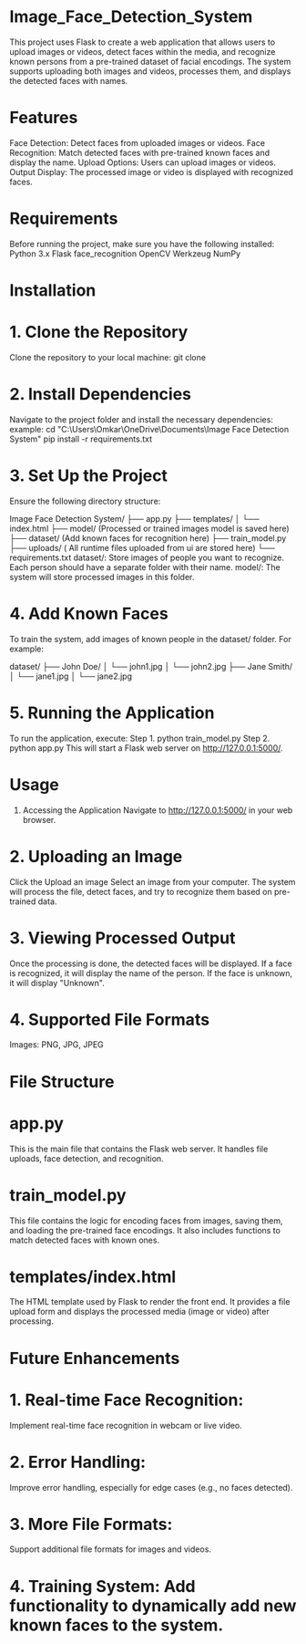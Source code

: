 # Image_Face_Detection_System
This project uses Flask to create a web application that allows users to upload images or videos, detect faces within the media, and recognize known persons from a pre-trained dataset of facial encodings. The system supports uploading both images and videos, processes them, and displays the detected faces with names.

# Features
Face Detection: Detect faces from uploaded images or videos.
Face Recognition: Match detected faces with pre-trained known faces and display the name.
Upload Options: Users can upload images or videos.
Output Display: The processed image or video is displayed with recognized faces.

# Requirements
Before running the project, make sure you have the following installed:
Python 3.x
Flask
face_recognition
OpenCV
Werkzeug
NumPy

# Installation
# 1. Clone the Repository
Clone the repository to your local machine:
git clone <repository-url>

# 2. Install Dependencies
Navigate to the project folder and install the necessary dependencies:
 example: cd "C:\Users\Omkar\OneDrive\Documents\Image Face Detection System"
pip install -r requirements.txt

# 3. Set Up the Project
Ensure the following directory structure:

Image Face Detection System/
├── app.py
├── templates/
│   └── index.html
├── model/  (Processed or trained images model is saved here)
├── dataset/      (Add known faces for recognition here)
├── train_model.py
├── uploads/ ( All runtime files uploaded from ui are stored here)
└── requirements.txt
dataset/: Store images of people you want to recognize. Each person should have a separate folder with their name.
model/: The system will store processed images in this folder.

# 4. Add Known Faces
To train the system, add images of known people in the dataset/ folder. For example:

dataset/
├── John Doe/
│   └── john1.jpg
│   └── john2.jpg
├── Jane Smith/
│   └── jane1.jpg
│   └── jane2.jpg

# 5. Running the Application
To run the application, execute:
Step 1. python train_model.py
Step 2. python app.py
This will start a Flask web server on http://127.0.0.1:5000/.

# Usage
1. Accessing the Application
Navigate to http://127.0.0.1:5000/ in your web browser.

# 2. Uploading an Image
Click the Upload an image
Select an image from your computer.
The system will process the file, detect faces, and try to recognize them based on pre-trained data.

# 3. Viewing Processed Output
Once the processing is done, the detected faces will be displayed. If a face is recognized, it will display the name of the person. If the face is unknown, it will display "Unknown".

# 4. Supported File Formats
Images: PNG, JPG, JPEG

# File Structure
# app.py
This is the main file that contains the Flask web server. It handles file uploads, face detection, and recognition.

# train_model.py
This file contains the logic for encoding faces from images, saving them, and loading the pre-trained face encodings. It also includes functions to match detected faces with known ones.

# templates/index.html
The HTML template used by Flask to render the front end. It provides a file upload form and displays the processed media (image or video) after processing.

# Future Enhancements
# 1. Real-time Face Recognition: 
Implement real-time face recognition in webcam or live video.
# 2. Error Handling: 
Improve error handling, especially for edge cases (e.g., no faces detected).
# 3. More File Formats: 
Support additional file formats for images and videos.
# 4. Training System: Add functionality to dynamically add new known faces to the system.
